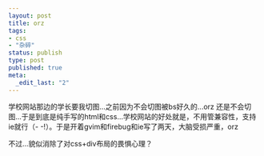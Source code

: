 ```yaml
---
layout: post
title: orz
tags: 
- css
- "杂碎"
status: publish
type: post
published: true
meta: 
  _edit_last: "2"
---
```


学校网站那边的学长要我切图...之前因为不会切图被bs好久的...orz
还是不会切图...于是到底是纯手写的html和css...学校网站的好处就是，不用管兼容性，支持ie就行（- -!）。于是开着gvim和firebug和ie写了两天，大脑受损严重，orz

不过...貌似消除了对css+div布局的畏惧心理？

<img src="http://i3.6.cn/cvbnm/4c/ba/7e/bc1413bbb8a164e081ba03c792fcef96.jpg" alt="" />
